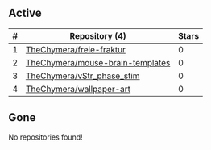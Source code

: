 ## Active
| # | Repository (4) | Stars |
| --- | --- | --- |
| 1 | [TheChymera/freie-fraktur](https://gin.g-node.org/TheChymera/freie-fraktur) | 0 |
| 2 | [TheChymera/mouse-brain-templates](https://gin.g-node.org/TheChymera/mouse-brain-templates) | 0 |
| 3 | [TheChymera/vStr_phase_stim](https://gin.g-node.org/TheChymera/vStr_phase_stim) | 0 |
| 4 | [TheChymera/wallpaper-art](https://gin.g-node.org/TheChymera/wallpaper-art) | 0 |

## Gone
No repositories found!
